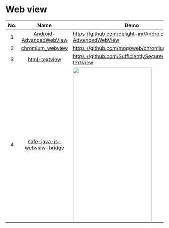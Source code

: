 Web view
======================
No. | Name | Demo
:---: | :---: | ---
1| [Android-AdvancedWebView](https://github.com/delight-im/Android-AdvancedWebView) | https://github.com/delight-im/Android-AdvancedWebView
2| [chromium_webview](https://github.com/mogoweb/chromium_webview) | https://github.com/mogoweb/chromium_webview
3| [html-textview](https://github.com/SufficientlySecure/html-textview) | https://github.com/SufficientlySecure/html-textview
4| [safe-java-js-webview-bridge](https://github.com/pedant/safe-java-js-webview-bridge) | <img src="https://github.com/pedant/safe-java-js-webview-bridge/raw/master/app-sample-screenshot.png" width="250" height="490">